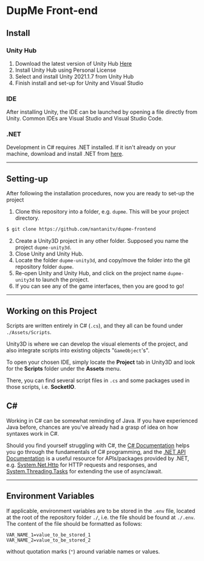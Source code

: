 # DupMe Front-end

## Install

### Unity Hub

1. Download the latest version of Unity Hub [Here](https://unity.com/download)
2. Install Unity Hub using Personal License
3. Select and install Unity 2021.1.7 from Unity Hub
4. Finish install and set-up for Unity and Visual Studio

### IDE

After installing Unity, the IDE can be launched by opening a file directly from Unity. Common IDEs are Visual Studio and Visual Studio Code.

### .NET

Development in C# requires .NET installed. If it isn't already on your machine, download and install .NET from [here](https://docs.microsoft.com/en-us/dotnet/core/install/).

---

## Setting-up

After following the installation procedures, now you are ready to set-up the project


1. Clone this repository into a folder, e.g. `dupme`. This will be your project directory.
```bash
$ git clone https://github.com/nantanitv/dupme-frontend
```
2. Create a Unity3D project in any other folder. Supposed you name the project `dupme-unity3d`.
3. Close Unity and Unity Hub.
4. Locate the folder `dupme-unity3d`, and copy/move the folder into the git repository folder `dupme`.
5. Re-open Unity and Unity Hub, and click on the project name `dupme-unity3d` to launch the project.
6. If you can see any of the game interfaces, then you are good to go!

---

## Working on this Project

Scripts are written entirely in C# (`.cs`), and they all can be found under `./Assets/Scripts`.

Unity3D is where we can develop the visual elements of the project, and also integrate scripts into existing objects "`GameObject`'s".

To open your chosen IDE, simply locate the **Project** tab in Unity3D and look for the **Scripts** folder under the **Assets** menu.

There, you can find several script files in `.cs` and some packages used in those scripts, i.e. **SocketIO**.

## C#

Working in C# can be somewhat reminding of Java. If you have experienced Java before, chances are you've already had a grasp of idea on how syntaxes work in C#.

Should you find yourself struggling with C#, the [C# Documentation](https://docs.microsoft.com/en-us/dotnet/csharp/) helps you go through the fundamentals of C# programming, and the [.NET API Documentation](https://docs.microsoft.com/en-us/dotnet/api/?view=dotnet-plat-ext-5.0) is a useful resource for APIs/packages provided by .NET, e.g. [System.Net.Http](https://docs.microsoft.com/en-us/dotnet/api/system.net.http?view=dotnet-plat-ext-5.0) for HTTP requests and responses, and [System.Threading.Tasks](https://docs.microsoft.com/en-us/dotnet/api/system.threading.tasks?view=dotnet-plat-ext-5.0) for extending the use of async/await.

---

## Environment Variables

If applicable, environment variables are to be stored in the `.env` file, located at the root of the repository folder `./`, i.e. the file should be found at `./.env`. The content of the file should be formatted as follows:

```
VAR_NAME_1=value_to_be_stored_1
VAR_NAME_2=value_to_be_stored_2
```

without quotation marks (`"`) around variable names or values.
